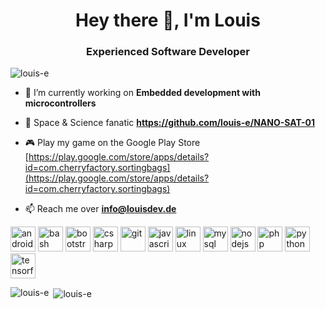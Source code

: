 <h1 align="center">Hey there 👋, I'm Louis</h1>
<h3 align="center">Experienced Software Developer</h3>

<p align="left"> <img src="https://komarev.com/ghpvc/?username=louis-e" alt="louis-e" /> </p>

- 🔭 I’m currently working on **Embedded development with microcontrollers**

- 🌌 Space & Science fanatic **https://github.com/louis-e/NANO-SAT-01**

- 🎮 Play my game on the Google Play Store [https://play.google.com/store/apps/details?id=com.cherryfactory.sortingbags](https://play.google.com/store/apps/details?id=com.cherryfactory.sortingbags)

- 📫 Reach me over **info@louisdev.de**

<p align="left"><img src="https://devicons.github.io/devicon/devicon.git/icons/android/android-original-wordmark.svg" alt="android" width="40" height="40"/> <img src="https://www.vectorlogo.zone/logos/gnu_bash/gnu_bash-icon.svg" alt="bash" width="40" height="40"/> <img src="https://devicons.github.io/devicon/devicon.git/icons/bootstrap/bootstrap-plain.svg" alt="bootstrap" width="40" height="40"/> <img src="https://devicons.github.io/devicon/devicon.git/icons/csharp/csharp-original.svg" alt="csharp" width="40" height="40"/> <img src="https://www.vectorlogo.zone/logos/git-scm/git-scm-icon.svg" alt="git" width="40" height="40"/> <img src="https://devicons.github.io/devicon/devicon.git/icons/javascript/javascript-original.svg" alt="javascript" width="40" height="40"/> <img src="https://devicons.github.io/devicon/devicon.git/icons/linux/linux-original.svg" alt="linux" width="40" height="40"/> <img src="https://devicons.github.io/devicon/devicon.git/icons/mysql/mysql-original-wordmark.svg" alt="mysql" width="40" height="40"/> <img src="https://devicons.github.io/devicon/devicon.git/icons/nodejs/nodejs-original-wordmark.svg" alt="nodejs" width="40" height="40"/> <img src="https://devicons.github.io/devicon/devicon.git/icons/php/php-original.svg" alt="php" width="40" height="40"/> <img src="https://devicons.github.io/devicon/devicon.git/icons/python/python-original.svg" alt="python" width="40" height="40"/> <img src="https://www.vectorlogo.zone/logos/tensorflow/tensorflow-icon.svg" alt="tensorflow" width="40" height="40"/></p><p><img align="left" src="https://github-readme-stats.vercel.app/api/top-langs/?username=louis-e&layout=compact&hide=html" alt="louis-e" /></p>

<p>&nbsp;<img align="center" src="https://github-readme-stats.vercel.app/api?username=louis-e&show_icons=true" alt="louis-e" /></p>

<!-- <p align="left"> <a href="https://github.com/louis-e"><img src="https://github.com/louis-e/louis-e/blob/master/badges.png" alt="badges"></a> </p> -->
